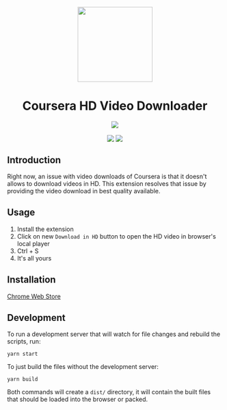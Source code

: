 <p align="center"><img src="https://image.flaticon.com/icons/svg/2963/2963176.svg" align="center" width="175"></p>
<h1 align="center">Coursera HD Video Downloader</h1>
<p align="center">
<img src="https://github.com/gurrrung/coursera-HD-video-downloader/workflows/Coursera%20HD%20Video%20Downloader/badge.svg" align="center">
</p>
<p align="center">
<img src="https://img.shields.io/chrome-web-store/users/kpnmpopgchfdpjephjkcgikfjnbpoahf" align="center">
<img src="https://img.shields.io/chrome-web-store/rating/kpnmpopgchfdpjephjkcgikfjnbpoahf" align="center">
</p>

## Introduction

Right now, an issue with video downloads of Coursera is that it doesn't allows to download videos in HD. This extension resolves that issue by providing the video download in best quality available.

## Usage
1) Install the extension
2) Click on new `Download in HD` button to open the HD video in browser's local player
3) Ctrl + S
4) It's all yours

## Installation

[Chrome Web Store](https://chrome.google.com/webstore/detail/coursera-hd-video-downloa/kpnmpopgchfdpjephjkcgikfjnbpoahf)

## Development

To run a development server that will watch for file changes and rebuild the scripts, run:

```
yarn start
```

To just build the files without the development server:

```
yarn build
```

Both commands will create a `dist/` directory, it will contain the built files that should be loaded into the browser or packed.
